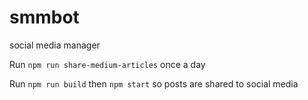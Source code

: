 # smmbot
social media manager

Run `npm run share-medium-articles` once a day

Run `npm run build` then `npm start` so posts are shared to social media
